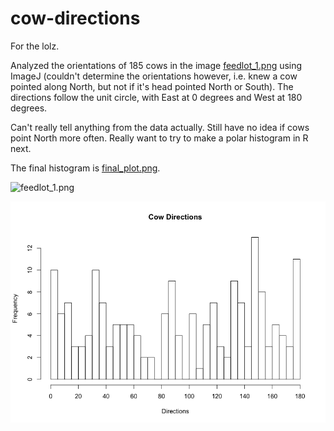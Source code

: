 # cow-directions

For the lolz.

Analyzed the orientations of 185 cows in the image [feedlot_1.png](feedlot_1.png) using ImageJ (couldn't determine the orientations however, i.e. knew a cow pointed along North, but not if it's head pointed North or South). The directions follow the unit circle, with East at 0 degrees and West at 180 degrees.

Can't really tell anything from the data actually. Still have no idea if cows point North more often. Really want to try to make a polar histogram in R next.

The final histogram is [final_plot.png](final_plot.png).

![feedlot_1.png](feedlot_1.png)

![final_plot.png](final_plot.png)
